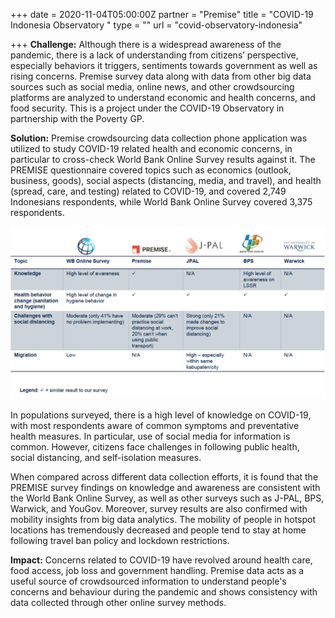 +++
date = 2020-11-04T05:00:00Z
partner = "Premise"
title = "COVID-19 Indonesia Observatory "
type = ""
url = "covid-observatory-indonesia"

+++
**Challenge:** Although there is a widespread awareness of the pandemic, there is a lack of understanding from citizens’ perspective, especially behaviors it triggers, sentiments towards government as well as rising concerns. Premise survey data along with data from other big data sources such as social media, online news, and other crowdsourcing platforms are analyzed to understand economic and health concerns, and food security. This is a project under the COVID-19 Observatory in partnership with the Poverty GP.

**Solution:** Premise crowdsourcing data collection phone application was utilized to study COVID-19 related health and economic concerns, in particular to cross-check World Bank Online Survey results against it. The PREMISE questionnaire covered topics such as economics (outlook, business, goods), social aspects (distancing, media, and travel), and health (spread, care, and testing) related to COVID-19, and covered 2,749 Indonesians respondents, while World Bank Online Survey covered 3,375 respondents.

![](/premise-survey-indonesia.png)

In populations surveyed, there is a high level of knowledge on COVID-19, with most respondents aware of common symptoms and preventative health measures. In particular, use of social media for information is common. However, citizens face challenges in following public health, social distancing, and self-isolation measures.

When compared across different data collection efforts, it is found that the PREMISE survey findings on knowledge and awareness are consistent with the World Bank Online Survey, as well as other surveys such as J-PAL, BPS, Warwick, and YouGov. Moreover, survey results are also confirmed with mobility insights from big data analytics. The mobility of people in hotspot locations has tremendously decreased and people tend to stay at home following travel ban policy and lockdown restrictions.

**Impact:** Concerns related to COVID-19 have revolved around health care, food access, job loss and government handling. Premise data acts as a useful source of crowdsourced information to understand people's concerns and behaviour during the pandemic and shows consistency with data collected through other online survey methods.